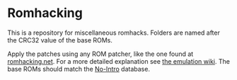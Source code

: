 # Romhacking

This is a repository for miscellaneous romhacks. Folders are named after the CRC32 value of the base ROMs.

Apply the patches using any ROM patcher, like the one found at [romhacking.net](https://www.romhacking.net/patch/). For a more detailed explanation see [the emulation wiki](https://emulation.gametechwiki.com/index.php/Apply_ROM_hacks_and_translations). The base ROMs should match the [No-Intro](https://no-intro.org/) database.